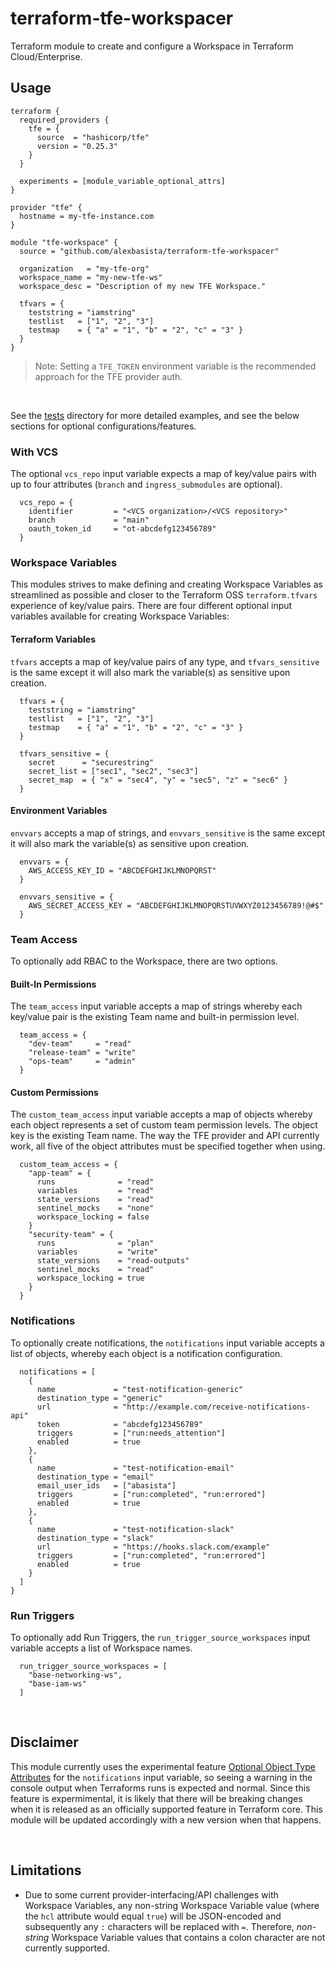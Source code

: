 # terraform-tfe-workspacer
Terraform module to create and configure a Workspace in Terraform Cloud/Enterprise.

## Usage
```hcl
terraform {
  required_providers {
    tfe = {
      source  = "hashicorp/tfe"
      version = "0.25.3"
    }
  }

  experiments = [module_variable_optional_attrs]
}

provider "tfe" {
  hostname = my-tfe-instance.com
}

module "tfe-workspace" {
  source = "github.com/alexbasista/terraform-tfe-workspacer"

  organization   = "my-tfe-org"
  workspace_name = "my-new-tfe-ws"
  workspace_desc = "Description of my new TFE Workspace."

  tfvars = {
    teststring = "iamstring"
    testlist   = ["1", "2", "3"]
    testmap    = { "a" = "1", "b" = "2", "c" = "3" }
  }
}
```
> Note: Setting a `TFE_TOKEN` environment variable is the recommended approach for the TFE provider auth.
<p>&nbsp;</p>

See the [tests](./tests) directory for more detailed examples, and see the below sections for optional configurations/features.

### With VCS
The optional `vcs_repo` input variable expects a map of key/value pairs with up to four attributes (`branch` and `ingress_submodules` are optional).
```hcl
  vcs_repo = {
    identifier         = "<VCS organization>/<VCS repository>"
    branch             = "main"
    oauth_token_id     = "ot-abcdefg123456789"
  }
```

### Workspace Variables
This modules strives to make defining and creating Workspace Variables as streamlined as possible and closer to the Terraform OSS `terraform.tfvars` experience of key/value pairs. There are four different optional input variables available for creating Workspace Variables:

#### Terraform Variables
`tfvars` accepts a map of key/value pairs of any type, and `tfvars_sensitive` is the same except it will also mark the variable(s) as sensitive upon creation.
```hcl
  tfvars = {
    teststring = "iamstring"
    testlist   = ["1", "2", "3"]
    testmap    = { "a" = "1", "b" = "2", "c" = "3" }
  }

  tfvars_sensitive = {
    secret      = "securestring"
    secret_list = ["sec1", "sec2", "sec3"]
    secret_map  = { "x" = "sec4", "y" = "sec5", "z" = "sec6" }
  }
```

#### Environment Variables
`envvars` accepts a map of strings, and `envvars_sensitive` is the same except it will also mark the variable(s) as sensitive upon creation.
```hcl
  envvars = {
    AWS_ACCESS_KEY_ID = "ABCDEFGHIJKLMNOPQRST"
  }

  envvars_sensitive = {
    AWS_SECRET_ACCESS_KEY = "ABCDEFGHIJKLMNOPQRSTUVWXYZ0123456789!@#$"
  }
```

### Team Access
To optionally add RBAC to the Workspace, there are two options. 

#### Built-In Permissions
The `team_access` input variable accepts a map of strings whereby each key/value pair is the existing Team name and built-in permission level.

```hcl
  team_access = {
    "dev-team"     = "read"
    "release-team" = "write"
    "ops-team"     = "admin"
  }
```

#### Custom Permissions
The `custom_team_access` input variable accepts a map of objects whereby each object represents a set of custom team permission levels. The object key is the existing Team name.  The way the TFE provider and API currently work, all five of the object attributes must be specified together when using.

```hcl
  custom_team_access = {
    "app-team" = {
      runs              = "read"
      variables         = "read"
      state_versions    = "read"
      sentinel_mocks    = "none"
      workspace_locking = false
    }
    "security-team" = {
      runs              = "plan"
      variables         = "write"
      state_versions    = "read-outputs"
      sentinel_mocks    = "read"
      workspace_locking = true
    }
  }
```

### Notifications
To optionally create notifications, the `notifications` input variable accepts a list of objects, whereby each object is a notification configuration.

```hcl
  notifications = [
    {
      name             = "test-notification-generic"
      destination_type = "generic"
      url              = "http://example.com/receive-notifications-api"
      token            = "abcdefg123456789"
      triggers         = ["run:needs_attention"]
      enabled          = true
    },
    {
      name             = "test-notification-email"
      destination_type = "email"
      email_user_ids   = ["abasista"]
      triggers         = ["run:completed", "run:errored"]
      enabled          = true
    },
    {
      name             = "test-notification-slack"
      destination_type = "slack"
      url              = "https://hooks.slack.com/example"
      triggers         = ["run:completed", "run:errored"]
      enabled          = true
    }
  ]
}
```

### Run Triggers
To optionally add Run Triggers, the `run_trigger_source_workspaces` input variable accepts a list of Workspace names.

```hcl
  run_trigger_source_workspaces = [
    "base-networking-ws",
    "base-iam-ws"
  ]
```
<p>&nbsp;</p>

## Disclaimer
This module currently uses the experimental feature [Optional Object Type Attributes](https://www.terraform.io/docs/language/expressions/type-constraints.html#experimental-optional-object-type-attributes) for the `notifications` input variable, so seeing a warning in the console output when Terraforms runs is expected and normal. Since this feature is expermimental, it is likely that there will be breaking changes when it is released as an officially supported feature in Terraform core. This module will be updated accordingly with a new version when that happens.
<p>&nbsp;</p>

## Limitations
- Due to some current provider-interfacing/API challenges with Workspace Variables, any non-string Workspace Variable value (where the `hcl` attribute would equal `true`) will be JSON-encoded and subsequently any `:` characters will be replaced with `=`. Therefore, _non-string_ Workspace Variable values that contains a colon character are not currently supported.